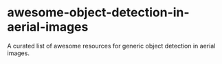 # awesome-object-detection-in-aerial-images
A curated list of awesome resources for generic object detection in aerial images.
